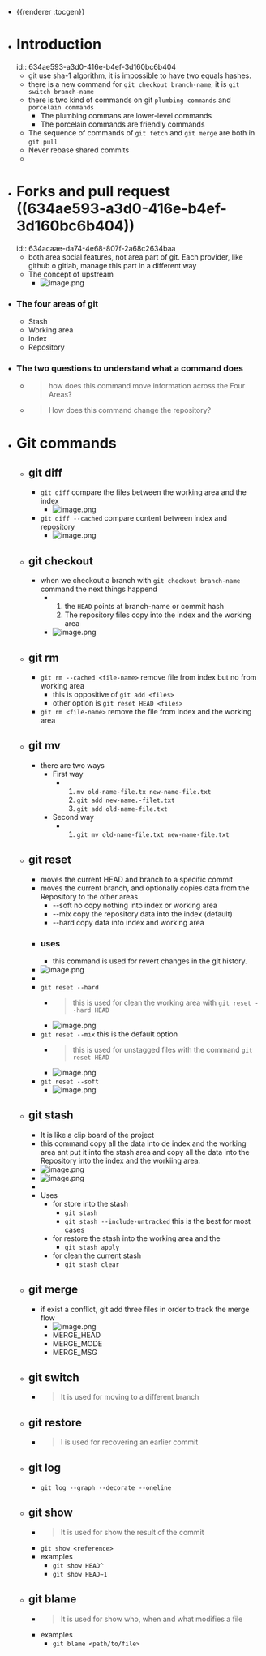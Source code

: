 - {{renderer :tocgen}}
- # Introduction
  id:: 634ae593-a3d0-416e-b4ef-3d160bc6b404
	- git use sha-1 algorithm, it is impossible to have two equals hashes.
	- there is a new command for `git checkout branch-name`, it is `git switch branch-name`
	- there is two kind of commands on git `plumbing commands` and `porcelain commands`
		- The plumbing commans are lower-level commands
		- The porcelain commands are friendly commands
	- The sequence of commands of `git fetch` and `git merge` are both in `git pull`
	- Never rebase shared commits
	-
- # Forks and pull request ((634ae593-a3d0-416e-b4ef-3d160bc6b404))
  id:: 634acaae-da74-4e68-807f-2a68c2634baa
	- both area social features, not area part of git. Each provider, like github o gitlab, manage this part in a different way
	- The concept of upstream
		- ![image.png](../assets/image_1665652873402_0.png)
- ### The four areas of git
	- Stash
	- Working area
	- Index
	- Repository
- ### The two questions to understand what a command does
	- > how does this command move information across the Four Areas?
	- >How does this command change the repository?
- # Git commands
	- ## git diff
		- `git diff` compare the files between the working area and the index
			- ![image.png](../assets/image_1665656492499_0.png)
		- `git diff --cached` compare content between index and repository
			- ![image.png](../assets/image_1665656653664_0.png)
	- ## git checkout
		- when we checkout a branch with `git checkout branch-name` command the next things happend
			- 1. the `HEAD` points at branch-name or commit hash
			  2. The repository files copy into the index and the working area
			- ![image.png](../assets/image_1665686920215_0.png)
	- ## git rm
		- `git rm --cached <file-name>` remove file from index but no from working area
			- this is oppositive of `git add <files>`
			- other option is `git reset HEAD <files>`
		- `git rm <file-name>` remove the file from index and the working area
	- ## git mv
		- there are two ways
			- First way
				- 1. `mv old-name-file.tx new-name-file.txt`
				  2. `git add new-name.-filet.txt`
				  3. `git add old-name-file.txt`
			- Second way
				- 1. `git mv old-name-file.txt new-name-file.txt`
	- ## git reset
		- moves the current HEAD and branch to a specific commit
		- moves the current branch, and optionally copies data from the Repository to the other areas
			- --soft no copy nothing into index or working area
			- --mix copy the repository data into the index (default)
			- --hard copy data into index and working area
		- ### uses
			- this command is used for revert changes in the git history.
		- ![image.png](../assets/image_1665694237416_0.png)
		-
		- `git reset --hard`
			- > this is used for clean the working area with `git reset --hard HEAD`
			- ![image.png](../assets/image_1665694342527_0.png)
		- `git reset --mix` this is the default option
			- > this is used for unstagged files with the command `git reset HEAD`
			- ![image.png](../assets/image_1665694378198_0.png)
		- `git reset --soft`
			- ![image.png](../assets/image_1665694489467_0.png)
	- ## git stash
		- It is like a clip board of the project
		- this command copy all the data into de index and the working area ant put it into the stash area and copy all the data into the Repository into the index and the workiing area.
		- ![image.png](../assets/image_1665696855477_0.png)
		- ![image.png](../assets/image_1665697009659_0.png)
		-
		- Uses
			- for store into the stash
				- `git stash`
				- `git stash --include-untracked` this is the best for most cases
			- for restore the stash into the working area and the
				- `git stash apply`
			- for clean the current stash
				- `git stash clear`
	- ## git merge
		- if exist a conflict, git add three files in order to track the merge flow
			- ![image.png](../assets/image_1665722920057_0.png)
			- MERGE_HEAD
			- MERGE_MODE
			- MERGE_MSG
	- ## git switch
		- > It is used for moving to a different branch
	- ## git restore
		- > I is used for recovering an earlier commit
	- ## git log
		- `git log --graph --decorate --oneline`
	- ## git show
		- > It is used for show the result of the commit
		- `git show <reference>`
		- examples
			- `git show HEAD^`
			- `git show HEAD~1`
	- ## git blame
		- > It is used for show who, when and what modifies a file
		- examples
			- `git blame <path/to/file>`